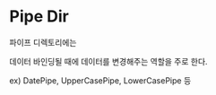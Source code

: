 # Pipe Dir

파이프 디렉토리에는

데이터 바인딩될 때에 데이터를 변경해주는 역할을 주로 한다.

ex) DatePipe, UpperCasePipe, LowerCasePipe 등

